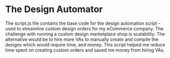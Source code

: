 # The Design Automator

The script.js file contains the base code for the design automation script - used to streamline custom design orders for my eCommerce company. The challenge with running a custom design marketplace shop is scalability. The alternative would be to hire more VAs to manually create and compile the designs which would require time, and money. This script helped me reduce time spent on creating custom orders and saved me money from hiring VAs.
